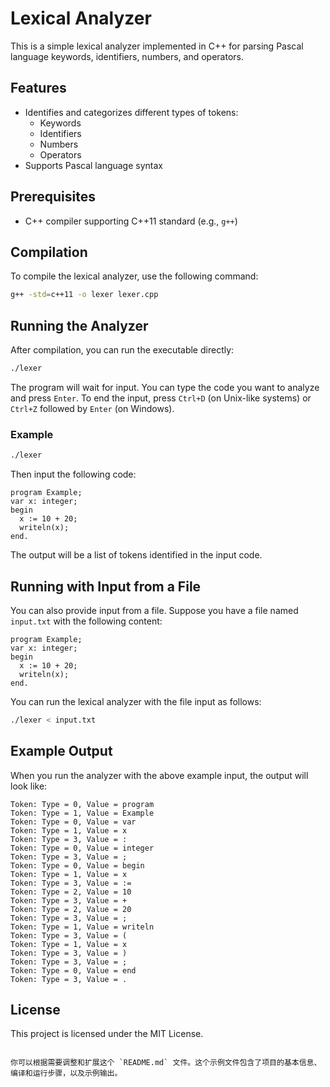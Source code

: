 # Lexical Analyzer

This is a simple lexical analyzer implemented in C++ for parsing Pascal language keywords, identifiers, numbers, and operators.

## Features

- Identifies and categorizes different types of tokens:
  - Keywords
  - Identifiers
  - Numbers
  - Operators
- Supports Pascal language syntax

## Prerequisites

- C++ compiler supporting C++11 standard (e.g., `g++`)

## Compilation

To compile the lexical analyzer, use the following command:

```sh
g++ -std=c++11 -o lexer lexer.cpp
```

## Running the Analyzer

After compilation, you can run the executable directly:

```sh
./lexer
```

The program will wait for input. You can type the code you want to analyze and press `Enter`. To end the input, press `Ctrl+D` (on Unix-like systems) or `Ctrl+Z` followed by `Enter` (on Windows).

### Example

```sh
./lexer
```

Then input the following code:

```
program Example;
var x: integer;
begin
  x := 10 + 20;
  writeln(x);
end.
```

The output will be a list of tokens identified in the input code.

## Running with Input from a File

You can also provide input from a file. Suppose you have a file named `input.txt` with the following content:

```
program Example;
var x: integer;
begin
  x := 10 + 20;
  writeln(x);
end.
```

You can run the lexical analyzer with the file input as follows:

```sh
./lexer < input.txt
```

## Example Output

When you run the analyzer with the above example input, the output will look like:

```
Token: Type = 0, Value = program
Token: Type = 1, Value = Example
Token: Type = 0, Value = var
Token: Type = 1, Value = x
Token: Type = 3, Value = :
Token: Type = 0, Value = integer
Token: Type = 3, Value = ;
Token: Type = 0, Value = begin
Token: Type = 1, Value = x
Token: Type = 3, Value = :=
Token: Type = 2, Value = 10
Token: Type = 3, Value = +
Token: Type = 2, Value = 20
Token: Type = 3, Value = ;
Token: Type = 1, Value = writeln
Token: Type = 3, Value = (
Token: Type = 1, Value = x
Token: Type = 3, Value = )
Token: Type = 3, Value = ;
Token: Type = 0, Value = end
Token: Type = 3, Value = .
```

## License

This project is licensed under the MIT License.
```

你可以根据需要调整和扩展这个 `README.md` 文件。这个示例文件包含了项目的基本信息、编译和运行步骤，以及示例输出。